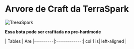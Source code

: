 # Arvore de Craft da TerraSpark


![TreeaSpark](https://github.com/user-attachments/assets/d8bb6969-5ee4-4444-a334-d0e480910a7a)

 **Essa bota pode ser crafitada no pre-hardmode**

| Tables | Are |----------|:-------------:| col 1 is| left-aligned |
 

 
